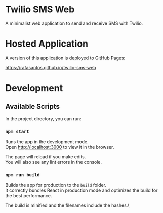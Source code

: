 Twilio SMS Web
==============
A minimalist web application to send and receive SMS with Twilio.

Hosted Application
==================
A version of this application is deployed to GitHub Pages:

https://rafasantos.github.io/twilio-sms-web

Development
===========
## Available Scripts
In the project directory, you can run:

### `npm start`
Runs the app in the development mode.\
Open [http://localhost:3000](http://localhost:3000) to view it in the browser.

The page will reload if you make edits.\
You will also see any lint errors in the console.

### `npm run build`
Builds the app for production to the `build` folder.\
It correctly bundles React in production mode and optimizes the build for the best performance.

The build is minified and the filenames include the hashes.\
